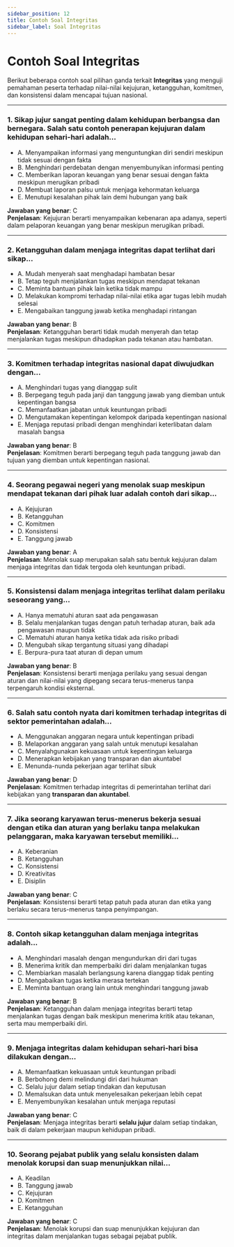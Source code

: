 ```yaml
---
sidebar_position: 12
title: Contoh Soal Integritas
sidebar_label: Soal Integritas
---
```


# Contoh Soal Integritas

Berikut beberapa contoh soal pilihan ganda terkait **Integritas** yang menguji pemahaman peserta terhadap nilai-nilai kejujuran, ketangguhan, komitmen, dan konsistensi dalam mencapai tujuan nasional.

---

### 1. Sikap jujur sangat penting dalam kehidupan berbangsa dan bernegara. Salah satu contoh penerapan kejujuran dalam kehidupan sehari-hari adalah...

- A. Menyampaikan informasi yang menguntungkan diri sendiri meskipun tidak sesuai dengan fakta
- B. Menghindari perdebatan dengan menyembunyikan informasi penting
- C. Memberikan laporan keuangan yang benar sesuai dengan fakta meskipun merugikan pribadi
- D. Membuat laporan palsu untuk menjaga kehormatan keluarga
- E. Menutupi kesalahan pihak lain demi hubungan yang baik

**Jawaban yang benar**: C  
**Penjelasan**: Kejujuran berarti menyampaikan kebenaran apa adanya, seperti dalam pelaporan keuangan yang benar meskipun merugikan pribadi.

---

### 2. Ketangguhan dalam menjaga integritas dapat terlihat dari sikap...

- A. Mudah menyerah saat menghadapi hambatan besar
- B. Tetap teguh menjalankan tugas meskipun mendapat tekanan
- C. Meminta bantuan pihak lain ketika tidak mampu
- D. Melakukan kompromi terhadap nilai-nilai etika agar tugas lebih mudah selesai
- E. Mengabaikan tanggung jawab ketika menghadapi rintangan

**Jawaban yang benar**: B  
**Penjelasan**: Ketangguhan berarti tidak mudah menyerah dan tetap menjalankan tugas meskipun dihadapkan pada tekanan atau hambatan.

---

### 3. Komitmen terhadap integritas nasional dapat diwujudkan dengan...

- A. Menghindari tugas yang dianggap sulit
- B. Berpegang teguh pada janji dan tanggung jawab yang diemban untuk kepentingan bangsa
- C. Memanfaatkan jabatan untuk keuntungan pribadi
- D. Mengutamakan kepentingan kelompok daripada kepentingan nasional
- E. Menjaga reputasi pribadi dengan menghindari keterlibatan dalam masalah bangsa

**Jawaban yang benar**: B  
**Penjelasan**: Komitmen berarti berpegang teguh pada tanggung jawab dan tujuan yang diemban untuk kepentingan nasional.

---

### 4. Seorang pegawai negeri yang menolak suap meskipun mendapat tekanan dari pihak luar adalah contoh dari sikap...

- A. Kejujuran
- B. Ketangguhan
- C. Komitmen
- D. Konsistensi
- E. Tanggung jawab

**Jawaban yang benar**: A  
**Penjelasan**: Menolak suap merupakan salah satu bentuk kejujuran dalam menjaga integritas dan tidak tergoda oleh keuntungan pribadi.

---

### 5. Konsistensi dalam menjaga integritas terlihat dalam perilaku seseorang yang...

- A. Hanya mematuhi aturan saat ada pengawasan
- B. Selalu menjalankan tugas dengan patuh terhadap aturan, baik ada pengawasan maupun tidak
- C. Mematuhi aturan hanya ketika tidak ada risiko pribadi
- D. Mengubah sikap tergantung situasi yang dihadapi
- E. Berpura-pura taat aturan di depan umum

**Jawaban yang benar**: B  
**Penjelasan**: Konsistensi berarti menjaga perilaku yang sesuai dengan aturan dan nilai-nilai yang dipegang secara terus-menerus tanpa terpengaruh kondisi eksternal.

---

### 6. Salah satu contoh nyata dari komitmen terhadap integritas di sektor pemerintahan adalah...

- A. Menggunakan anggaran negara untuk kepentingan pribadi
- B. Melaporkan anggaran yang salah untuk menutupi kesalahan
- C. Menyalahgunakan kekuasaan untuk kepentingan keluarga
- D. Menerapkan kebijakan yang transparan dan akuntabel
- E. Menunda-nunda pekerjaan agar terlihat sibuk

**Jawaban yang benar**: D  
**Penjelasan**: Komitmen terhadap integritas di pemerintahan terlihat dari kebijakan yang **transparan dan akuntabel**.

---

### 7. Jika seorang karyawan terus-menerus bekerja sesuai dengan etika dan aturan yang berlaku tanpa melakukan pelanggaran, maka karyawan tersebut memiliki...

- A. Keberanian
- B. Ketangguhan
- C. Konsistensi
- D. Kreativitas
- E. Disiplin

**Jawaban yang benar**: C  
**Penjelasan**: Konsistensi berarti tetap patuh pada aturan dan etika yang berlaku secara terus-menerus tanpa penyimpangan.

---

### 8. Contoh sikap ketangguhan dalam menjaga integritas adalah...

- A. Menghindari masalah dengan mengundurkan diri dari tugas
- B. Menerima kritik dan memperbaiki diri dalam menjalankan tugas
- C. Membiarkan masalah berlangsung karena dianggap tidak penting
- D. Mengabaikan tugas ketika merasa tertekan
- E. Meminta bantuan orang lain untuk menghindari tanggung jawab

**Jawaban yang benar**: B  
**Penjelasan**: Ketangguhan dalam menjaga integritas berarti tetap menjalankan tugas dengan baik meskipun menerima kritik atau tekanan, serta mau memperbaiki diri.

---

### 9. Menjaga integritas dalam kehidupan sehari-hari bisa dilakukan dengan...

- A. Memanfaatkan kekuasaan untuk keuntungan pribadi
- B. Berbohong demi melindungi diri dari hukuman
- C. Selalu jujur dalam setiap tindakan dan keputusan
- D. Memalsukan data untuk menyelesaikan pekerjaan lebih cepat
- E. Menyembunyikan kesalahan untuk menjaga reputasi

**Jawaban yang benar**: C  
**Penjelasan**: Menjaga integritas berarti **selalu jujur** dalam setiap tindakan, baik di dalam pekerjaan maupun kehidupan pribadi.

---

### 10. Seorang pejabat publik yang selalu konsisten dalam menolak korupsi dan suap menunjukkan nilai...

- A. Keadilan
- B. Tanggung jawab
- C. Kejujuran
- D. Komitmen
- E. Ketangguhan

**Jawaban yang benar**: C  
**Penjelasan**: Menolak korupsi dan suap menunjukkan kejujuran dan integritas dalam menjalankan tugas sebagai pejabat publik.
